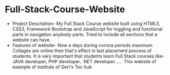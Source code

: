 # Full-Stack-Course-Website
* Project Description-
My Full Stack Course website built using HTML5, CSS3, Framework Bootstrap and JavaScript for toggling and functional parts in navigation anybody parts. Tried to include all sections that a website can have.
* Features of website- Now  a days during corona periods maximum Collages are online then that's effect in last placement process of students. It is very important that students learn Full Stack courses like- JAVA developer, PHP developer, .NET developer...…
This website of example of institute of Geri's Tec hub 
